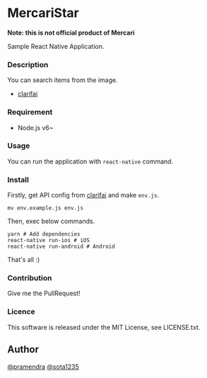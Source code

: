 MercariStar
====

**Note: this is not official product of Mercari**

Sample React Native Application.

### Description

You can search items from the image.

- [clarifai](https://www.clarifai.com/)

### Requirement

- Node.js v6~

### Usage

You can run the application with `react-native` command.

### Install

Firstly, get API config from [clarifai](https://www.clarifai.com/) and make `env.js`.

```
mv env.example.js env.js
```

Then, exec below commands.

```
yarn # Add dependencies
react-native run-ios # iOS
react-native run-android # Android
```

That's all :)

### Contribution

Give me the PullRequest!

### Licence

This software is released under the MIT License, see LICENSE.txt.

## Author

[@pramendra](https://github.com/pramendra)
[@sota1235](https://github.com/sota1235)

